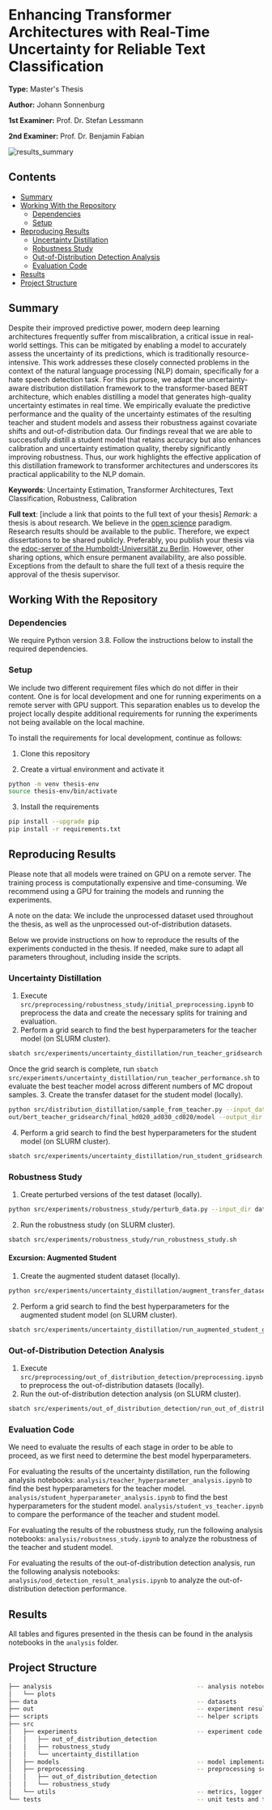 # Enhancing Transformer Architectures with Real-Time Uncertainty for Reliable Text Classification

**Type:** Master's Thesis

**Author:** Johann Sonnenburg

**1st Examiner:** Prof. Dr. Stefan Lessmann

**2nd Examiner:** Prof. Dr. Benjamin Fabian

![results_summary](/analysis/plots/uncertainty_distillation/results_summary_figure.png)

## Contents

- [Summary](#summary)
- [Working With the Repository](#Working-With-the-Repository)
    - [Dependencies](#Dependencies)
    - [Setup](#Setup)
- [Reproducing Results](#Reproducing-Results)
    - [Uncertainty Distillation](#Uncertainty-Distillation)
    - [Robustness Study](#Robustness-Study)
    - [Out-of-Distribution Detection Analysis](#Out-of-Distribution-Detection-Analysis)
    - [Evaluation Code](#Evaluation-Code)
- [Results](#Results)
- [Project Structure](-Project-Structure)

## Summary

Despite their improved predictive power, modern deep learning architectures frequently suffer from miscalibration, a critical issue in real-world settings. This can be mitigated by enabling a model to accurately assess the uncertainty of its predictions, which is traditionally resource-intensive. This work addresses these closely connected problems in the context of the natural language processing (NLP) domain, specifically for a hate speech detection task. For this purpose, we adapt the uncertainty-aware distribution distillation framework to the transformer-based BERT architecture, which enables distilling a model that generates high-quality uncertainty estimates in real time. We empirically evaluate the predictive performance and the quality of the uncertainty estimates of the resulting teacher and student models and assess their robustness against covariate shifts and out-of-distribution data. Our findings reveal that we are able to successfully distill a student model that retains accuracy but also enhances calibration and uncertainty estimation quality, thereby significantly improving robustness. Thus, our work highlights the effective application of this distillation framework to transformer architectures and underscores its practical applicability to the NLP domain.

**Keywords**: Uncertainty Estimation, Transformer Architectures, Text Classification, Robustness, Calibration

**Full text**: [include a link that points to the full text of your thesis]
*Remark*: a thesis is about research. We believe in the [open science](https://en.wikipedia.org/wiki/Open_science) paradigm. Research results should be available to the public. Therefore, we expect dissertations to be shared publicly. Preferably, you publish your thesis via the [edoc-server of the Humboldt-Universität zu Berlin](https://edoc-info.hu-berlin.de/de/publizieren/andere). However, other sharing options, which ensure permanent availability, are also possible. <br> Exceptions from the default to share the full text of a thesis require the approval of the thesis supervisor.  

## Working With the Repository

### Dependencies

We require Python version 3.8.
Follow the instructions below to install the required dependencies.

### Setup
We include two different requirement files which do not differ in their content.
One is for local development and one for running experiments on a remote server with GPU support.
This separation enables us to develop the project locally despite additional requirements for running the experiments not being available on the local machine.

To install the requirements for local development, continue as follows:

1. Clone this repository

2. Create a virtual environment and activate it
```bash
python -m venv thesis-env
source thesis-env/bin/activate
```

3. Install the requirements
```bash
pip install --upgrade pip
pip install -r requirements.txt
```

## Reproducing Results

Please note that all models were trained on GPU on a remote server. The training process is computationally expensive and time-consuming. We recommend using a GPU for training the models and running the experiments.

A note on the data: We include the unprocessed dataset used throughout the thesis, as well as the unprocessed out-of-distribution datasets.

Below we provide instructions on how to reproduce the results of the experiments conducted in the thesis. If needed, make sure to adapt all parameters throughout, including inside the scripts.

### Uncertainty Distillation

1. Execute ```src/preprocessing/robustness_study/initial_preprocessing.ipynb``` to preprocess the data and create the necessary splits for training and evaluation.
2. Perform a grid search to find the best hyperparameters for the teacher model (on SLURM cluster).
```bash
sbatch src/experiments/uncertainty_distillation/run_teacher_gridsearch.sh
```
Once the grid search is complete, run ```sbatch src/experiments/uncertainty_distillation/run_teacher_performance.sh``` to evaluate the best teacher model across different numbers of MC dropout samples.
3. Create the transfer dataset for the student model (locally).
```bash
python src/distribution_distillation/sample_from_teacher.py --input_data_dir out/bert_teacher_gridsearch/data --teacher_model_save_dir
out/bert_teacher_gridsearch/final_hd020_ad030_cd020/model --output_dir data/distribution_distillation --m 5 --k 10
```
4. Perform a grid search to find the best hyperparameters for the student model (on SLURM cluster).
```bash
sbatch src/experiments/uncertainty_distillation/run_student_gridsearch.sh
```

### Robustness Study 
1. Create perturbed versions of the test dataset (locally).
```bash
python src/experiments/robustness_study/perturb_data.py --input_dir data/robustness_study/preprocessed/test.csv --output_dir data/robustness_study/preprocessed_noisy
```
2. Run the robustness study (on SLURM cluster).
```bash
sbatch src/experiments/robustness_study/run_robustness_study.sh
```

#### Excursion: Augmented Student
1. Create the augmented student dataset (locally).
```bash
python src/experiments/uncertainty_distillation/augment_transfer_dataset.py
```
2. Perform a grid search to find the best hyperparameters for the augmented student model (on SLURM cluster).
```bash
sbatch src/experiments/uncertainty_distillation/run_augmented_student_gridsearch.sh
```

### Out-of-Distribution Detection Analysis
1. Execute ```src/preprocessing/out_of_distribution_detection/preprocessing.ipynb``` to preprocess the out-of-distribution datasets (locally).
2. Run the out-of-distribution detection analysis (on SLURM cluster).
```bash 
sbatch src/experiments/out_of_distribution_detection/run_out_of_distribution_detection.sh
```

### Evaluation Code
We need to evaluate the results of each stage in order to be able to proceed, as we first need to determine the best model hyperparameters.

For evaluating the results of the uncertainty distillation, run the following analysis notebooks:
```analysis/teacher_hyperparameter_analysis.ipynb``` to find the best hyperparameters for the teacher model.
```analysis/student_hyperparameter_analysis.ipynb``` to find the best hyperparameters for the student model.
```analysis/student_vs_teacher.ipynb``` to compare the performance of the teacher and student model.

For evaluating the results of the robustness study, run the following analysis notebooks:
```analysis/robustness_study.ipynb``` to analyze the robustness of the teacher and student model.

For evaluating the results of the out-of-distribution detection analysis, run the following analysis notebooks:
```analysis/ood_detection_result_analysis.ipynb``` to analyze the out-of-distribution detection performance.

## Results

All tables and figures presented in the thesis can be found in the analysis notebooks in the ```analysis``` folder.

## Project Structure

```bash
├── analysis                                        -- analysis notebooks
│   └── plots
├── data                                            -- datasets                          
├── out                                             -- experiment results
├── scripts                                         -- helper scripts
├── src
│   ├── experiments                                 -- experiment code
│   │   ├── out_of_distribution_detection           
│   │   ├── robustness_study
│   │   └── uncertainty_distillation                              
│   ├── models                                      -- model implementations
│   ├── preprocessing                               -- preprocessing scripts
│   │   ├── out_of_distribution_detection           
│   │   └── robustness_study                              
│   └── utils                                       -- metrics, logger config, loss functions, etc.
└── tests                                           -- unit tests and test scripts               
```
